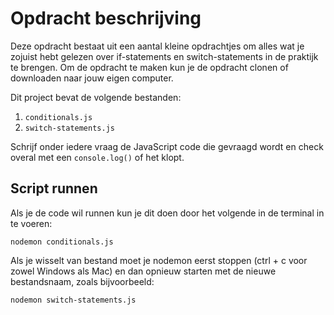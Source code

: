 # Opdracht beschrijving

Deze opdracht bestaat uit een aantal kleine opdrachtjes om alles wat je zojuist hebt gelezen over if-statements en switch-statements in de praktijk te brengen. Om de opdracht te maken kun je de opdracht clonen of downloaden naar jouw eigen computer.

Dit project bevat de volgende bestanden:

1. `conditionals.js`
2. `switch-statements.js`

Schrijf onder iedere vraag de JavaScript code die gevraagd wordt en check overal met een `console.log()` of het klopt.

## Script runnen
Als je de code wil runnen kun je dit doen door het volgende in de terminal in te voeren:

`nodemon conditionals.js`

Als je wisselt van bestand moet je nodemon eerst stoppen (ctrl + c voor zowel Windows als Mac) en dan opnieuw starten met de nieuwe bestandsnaam, zoals bijvoorbeeld:

`nodemon switch-statements.js`